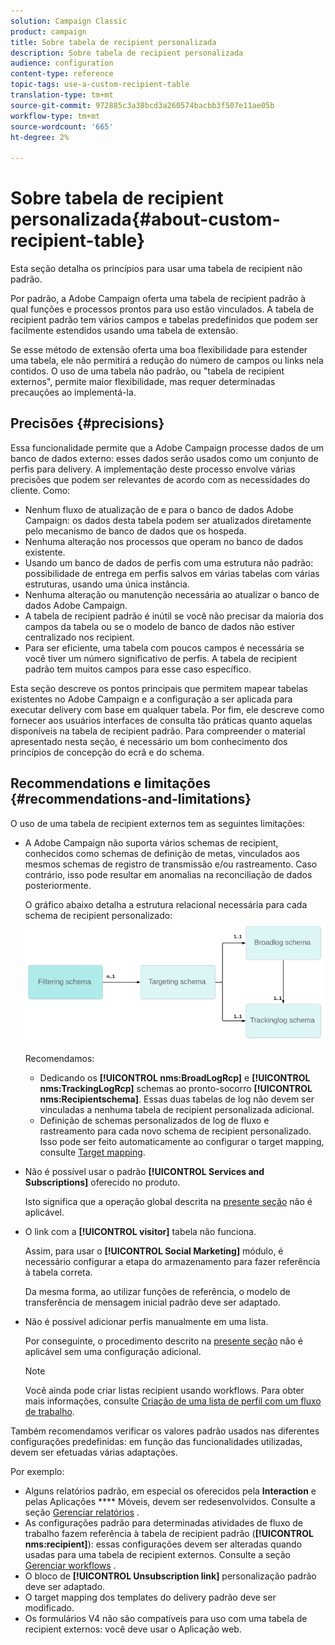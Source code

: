```yaml
---
solution: Campaign Classic
product: campaign
title: Sobre tabela de recipient personalizada
description: Sobre tabela de recipient personalizada
audience: configuration
content-type: reference
topic-tags: use-a-custom-recipient-table
translation-type: tm+mt
source-git-commit: 972885c3a38bcd3a260574bacbb3f507e11ae05b
workflow-type: tm+mt
source-wordcount: '665'
ht-degree: 2%

---
```



# Sobre tabela de recipient personalizada{#about-custom-recipient-table}

Esta seção detalha os princípios para usar uma tabela de recipient não padrão.

Por padrão, a Adobe Campaign oferta uma tabela de recipient padrão à qual funções e processos prontos para uso estão vinculados. A tabela de recipient padrão tem vários campos e tabelas predefinidos que podem ser facilmente estendidos usando uma tabela de extensão.

Se esse método de extensão oferta uma boa flexibilidade para estender uma tabela, ele não permitirá a redução do número de campos ou links nela contidos. O uso de uma tabela não padrão, ou &quot;tabela de recipient externos&quot;, permite maior flexibilidade, mas requer determinadas precauções ao implementá-la.

## Precisões {#precisions}

Essa funcionalidade permite que a Adobe Campaign processe dados de um banco de dados externo: esses dados serão usados como um conjunto de perfis para delivery. A implementação deste processo envolve várias precisões que podem ser relevantes de acordo com as necessidades do cliente. Como:

* Nenhum fluxo de atualização de e para o banco de dados Adobe Campaign: os dados desta tabela podem ser atualizados diretamente pelo mecanismo de banco de dados que os hospeda.
* Nenhuma alteração nos processos que operam no banco de dados existente.
* Usando um banco de dados de perfis com uma estrutura não padrão: possibilidade de entrega em perfis salvos em várias tabelas com várias estruturas, usando uma única instância.
* Nenhuma alteração ou manutenção necessária ao atualizar o banco de dados Adobe Campaign.
* A tabela de recipient padrão é inútil se você não precisar da maioria dos campos da tabela ou se o modelo de banco de dados não estiver centralizado nos recipient.
* Para ser eficiente, uma tabela com poucos campos é necessária se você tiver um número significativo de perfis. A tabela de recipient padrão tem muitos campos para esse caso específico.

Esta seção descreve os pontos principais que permitem mapear tabelas existentes no Adobe Campaign e a configuração a ser aplicada para executar delivery com base em qualquer tabela. Por fim, ele descreve como fornecer aos usuários interfaces de consulta tão práticas quanto aquelas disponíveis na tabela de recipient padrão. Para compreender o material apresentado nesta seção, é necessário um bom conhecimento dos princípios de concepção do ecrã e do schema.

## Recommendations e limitações {#recommendations-and-limitations}

O uso de uma tabela de recipient externos tem as seguintes limitações:

* A Adobe Campaign não suporta vários schemas de recipient, conhecidos como schemas de definição de metas, vinculados aos mesmos schemas de registro de transmissão e/ou rastreamento. Caso contrário, isso pode resultar em anomalias na reconciliação de dados posteriormente.

   O gráfico abaixo detalha a estrutura relacional necessária para cada schema de recipient personalizado:
   ![](assets/custom_recipient_limitation.png)

   Recomendamos:

   * Dedicando os **[!UICONTROL nms:BroadLogRcp]** e **[!UICONTROL nms:TrackingLogRcp]** schemas ao pronto-socorro **[!UICONTROL nms:Recipientschema]**. Essas duas tabelas de log não devem ser vinculadas a nenhuma tabela de recipient personalizada adicional.
   * Definição de schemas personalizados de log de fluxo e rastreamento para cada novo schema de recipient personalizado. Isso pode ser feito automaticamente ao configurar o target mapping, consulte [Target mapping](../../configuration/using/target-mapping.md).

* Não é possível usar o padrão **[!UICONTROL Services and Subscriptions]** oferecido no produto.

   Isto significa que a operação global descrita na [presente seção](../../delivery/using/managing-subscriptions.md) não é aplicável.

* O link com a **[!UICONTROL visitor]** tabela não funciona.

   Assim, para usar o **[!UICONTROL Social Marketing]** módulo, é necessário configurar a etapa do armazenamento para fazer referência à tabela correta.

   Da mesma forma, ao utilizar funções de referência, o modelo de transferência de mensagem inicial padrão deve ser adaptado.

* Não é possível adicionar perfis manualmente em uma lista.

   Por conseguinte, o procedimento descrito na [presente seção](../../platform/using/creating-and-managing-lists.md) não é aplicável sem uma configuração adicional.

   >[!NOTE]
   >
   >Você ainda pode criar listas recipient usando workflows. Para obter mais informações, consulte [Criação de uma lista de perfil com um fluxo de trabalho](../../configuration/using/creating-a-profile-list-with-a-workflow.md).

Também recomendamos verificar os valores padrão usados nas diferentes configurações predefinidas: em função das funcionalidades utilizadas, devem ser efetuadas várias adaptações.

Por exemplo:

* Alguns relatórios padrão, em especial os oferecidos pela **Interaction** e pelas Aplicações **** Móveis, devem ser redesenvolvidos. Consulte a seção [Gerenciar relatórios](../../configuration/using/managing-reports.md) .
* As configurações padrão para determinadas atividades de fluxo de trabalho fazem referência à tabela de recipient padrão (**[!UICONTROL nms:recipient]**): essas configurações devem ser alteradas quando usadas para uma tabela de recipient externos. Consulte a seção [Gerenciar workflows](../../configuration/using/managing-workflows.md) .
* O bloco de **[!UICONTROL Unsubscription link]** personalização padrão deve ser adaptado.
* O target mapping dos templates do delivery padrão deve ser modificado.
* Os formulários V4 não são compatíveis para uso com uma tabela de recipient externos: você deve usar o Aplicação web.

